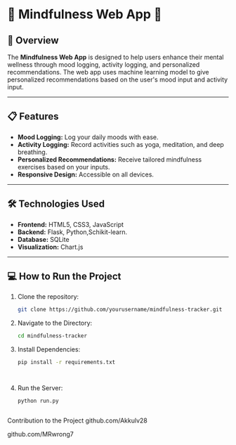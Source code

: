 # 🌟 Mindfulness Web App 🌟

## 🚀 Overview
The **Mindfulness Web App** is designed to help users enhance their mental wellness through mood logging, activity logging, and personalized recommendations. The web app uses machine learning model to give personalized recommendations based on the user's mood input and activity input.

---

## 📋 Features
- **Mood Logging:** Log your daily moods with ease.
- **Activity Logging:** Record activities such as yoga, meditation, and deep breathing.
- **Personalized Recommendations:** Receive tailored mindfulness exercises based on your inputs.
- **Responsive Design:** Accessible on all devices.

---

## 🛠️ Technologies Used
- **Frontend:** HTML5, CSS3, JavaScript
- **Backend:** Flask, Python,Schikit-learn.
- **Database:** SQLite
- **Visualization:** Chart.js

---

## 💻 How to Run the Project
1. Clone the repository:
   ```bash
   git clone https://github.com/yourusername/mindfulness-tracker.git

2. Navigate to the Directory:
   ```bash
   cd mindfulness-tracker


3. Install Dependencies:
   ```bash
   pip install -r requirements.txt




4. Run the Server:
   ```bash
   python run.py



Contribution to the Project
github.com/Akkulv28

github.com/MRwrong7



